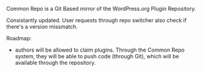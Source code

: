 Common Repo is a Git Based mirror of the WordPress.org Plugin Repository.

Consistantly updated. User requests through repo switcher also check if there's a version missmatch.

Roadmap:
- authors will be allowed to claim plugins. Through the Common Repo system, they will be able to push code (through Git), which will be available through the repository.
